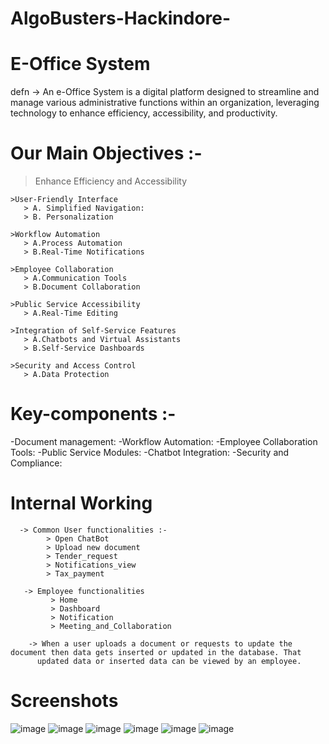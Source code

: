 # AlgoBusters-Hackindore-

# E-Office System  
defn -> An e-Office System is a digital platform designed to streamline and manage various administrative functions within an organization, leveraging technology to enhance efficiency, accessibility, and productivity.

# Our Main Objectives :-
> Enhance Efficiency and Accessibility

    >User-Friendly Interface
       > A. Simplified Navigation:
       > B. Personalization 
       
    >Workflow Automation
       > A.Process Automation
       > B.Real-Time Notifications
       
    >Employee Collaboration
       > A.Communication Tools
       > B.Document Collaboration
       
    >Public Service Accessibility
       > A.Real-Time Editing
       
    >Integration of Self-Service Features
       > A.Chatbots and Virtual Assistants
       > B.Self-Service Dashboards
       
    >Security and Access Control
       > A.Data Protection
  
# Key-components :-
  -Document management:
  -Workflow Automation:
  -Employee Collaboration Tools:
  -Public Service Modules:
  -Chatbot Integration:
  -Security and Compliance:   

  # Internal Working

      -> Common User functionalities :-
            > Open ChatBot
            > Upload new document
            > Tender_request
            > Notifications_view
            > Tax_payment
       
       -> Employee functionalities
             > Home
             > Dashboard
             > Notification
             > Meeting_and_Collaboration

        -> When a user uploads a document or requests to update the document then data gets inserted or updated in the database. That 
          updated data or inserted data can be viewed by an employee.
        

  # Screenshots
 ![image](https://github.com/user-attachments/assets/c82a906d-4277-4a6f-a55b-7bde152dcf0b)
 ![image](https://github.com/user-attachments/assets/06f0f49b-7bef-4e4c-b45b-e77d7c194c78)
 ![image](https://github.com/user-attachments/assets/c5c49dfc-2e78-4666-93eb-6f29fd8cbd54)
 ![image](https://github.com/user-attachments/assets/bff3de00-8964-4f31-a4bf-c768d9b3d739)
 ![image](https://github.com/user-attachments/assets/df73c14a-6107-48ce-9567-c1e15ec10075)
 ![image](https://github.com/user-attachments/assets/ee2f0418-22ba-44dd-bd7b-8aaa26af7da4)


          



 


